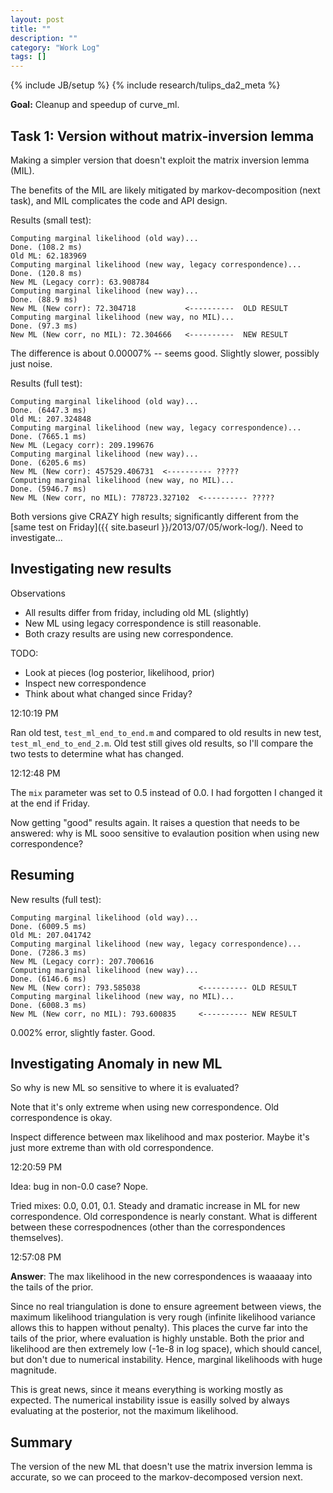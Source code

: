 ```yaml
---
layout: post
title: ""
description: ""
category: "Work Log"
tags: []
---
```

{% include JB/setup %}
{% include research/tulips_da2_meta %}

**Goal:** Cleanup and speedup of curve_ml.

Task 1: Version without matrix-inversion lemma
-----------------

Making a simpler version that doesn't exploit the matrix inversion lemma (MIL).

The benefits of the MIL are likely mitigated by markov-decomposition (next task), and MIL 
complicates the code and API design.  

Results (small test):
    
    Computing marginal likelihood (old way)...
    Done. (108.2 ms)
    Old ML: 62.183969
    Computing marginal likelihood (new way, legacy correspondence)...
    Done. (120.8 ms)
    New ML (Legacy corr): 63.908784
    Computing marginal likelihood (new way)...
    Done. (88.9 ms)
    New ML (New corr): 72.304718           <----------  OLD RESULT
    Computing marginal likelihood (new way, no MIL)...
    Done. (97.3 ms)
    New ML (New corr, no MIL): 72.304666   <----------  NEW RESULT


The difference is about 0.00007% -- seems good.  Slightly slower, possibly just noise.

Results (full test):

    Computing marginal likelihood (old way)...
    Done. (6447.3 ms)
    Old ML: 207.324848
    Computing marginal likelihood (new way, legacy correspondence)...
    Done. (7665.1 ms)
    New ML (Legacy corr): 209.199676
    Computing marginal likelihood (new way)...
    Done. (6205.6 ms)
    New ML (New corr): 457529.406731  <---------- ?????
    Computing marginal likelihood (new way, no MIL)...
    Done. (5946.7 ms)
    New ML (New corr, no MIL): 778723.327102  <---------- ?????

Both versions give CRAZY high results; significantly different from the [same test on Friday]({{ site.baseurl }}/2013/07/05/work-log/).  Need to investigate...

Investigating new results
------------------------------------------

Observations

* All results differ from friday, including old ML (slightly)
* New ML using legacy correspondence is still reasonable.
* Both crazy results are using new correspondence.

TODO:

* Look at pieces (log posterior, likelihood, prior)
* Inspect new correspondence
* Think about what changed since Friday?

12:10:19 PM

Ran old test, `test_ml_end_to_end.m` and compared to old results in new test, `test_ml_end_to_end_2.m`.  Old test still gives old results, so I'll compare the two tests to determine what has changed.

12:12:48 PM

The `mix` parameter was set to 0.5 instead of 0.0.  I had forgotten I changed it at the end if Friday.

Now getting "good" results again.  It raises a question that needs to be answered: why is ML sooo sensitive to evalaution position when using new correspondence?

Resuming
--------

New results (full test):

    Computing marginal likelihood (old way)...
    Done. (6009.5 ms)
    Old ML: 207.041742
    Computing marginal likelihood (new way, legacy correspondence)...
    Done. (7286.3 ms)
    New ML (Legacy corr): 207.700616
    Computing marginal likelihood (new way)...
    Done. (6146.6 ms)
    New ML (New corr): 793.585038             <---------- OLD RESULT
    Computing marginal likelihood (new way, no MIL)...
    Done. (6008.3 ms)
    New ML (New corr, no MIL): 793.600835     <---------- NEW RESULT

0.002% error, slightly faster.  Good.

Investigating Anomaly in new ML 
--------------------------

So why is new ML so sensitive to where it is evaluated?  

Note that it's only extreme when using new correspondence.  Old correspondence is okay.

Inspect difference between max likelihood and max posterior.  Maybe it's just more extreme than with old correspondence.

12:20:59 PM

Idea: bug in non-0.0 case?  Nope.

Tried mixes: 0.0, 0.01, 0.1. Steady and dramatic increase in ML for new correspondence.  Old correspondence is nearly constant.  What is different between these correspodnences (other than the correspondences themselves).

12:57:08 PM

**Answer**: The max likelihood in the new correspondences is waaaaay into the tails of the prior.  

Since no real triangulation is done to ensure agreement between views, the maximum likelihood triangulation is very rough  (infinite likelihood variance allows this to happen without penalty).  This places the curve far into the tails of the prior, where evaluation is highly unstable.  Both the prior and likelihood are then extremely low (-1e-8 in log space), which should cancel, but don't due to numerical instability.  Hence, marginal likelihoods with huge magnitude.

This is great news, since it means everything is working mostly as expected.  The numerical instability issue is easilly solved by always evaluating at the posterior, not the maximum likelihood.

Summary
--------

The version of the new ML that doesn't use the matrix inversion lemma is accurate, so we can proceed to the markov-decomposed version next.


